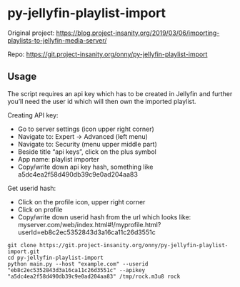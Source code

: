 # py-jellyfin-playlist-import

Original project: https://blog.project-insanity.org/2019/03/06/importing-playlists-to-jellyfin-media-server/

Repo: https://git.project-insanity.org/onny/py-jellyfin-playlist-import

## Usage

The script requires an api key which has to be created in Jellyfin and further you’ll need the user id which will then own the imported playlist.

Creating API key:
 - Go to server settings (icon upper right corner)
 - Navigate to: Expert → Advanced (left menu)
 - Navigate to: Security (menu upper middle part)
 - Beside title “api keys”, click on the plus symbol
 - App name: playlist importer
 - Copy/write down api key hash, something like a5dc4ea2f58d490db39c9e0ad204aa83

Get userid hash:
 - Click on the profile icon, upper right corner
 - Click on profile
 - Copy/write down userid hash from the url which looks like: myserver.com/web/index.html#!/myprofile.html?userId=eb8c2ec5352843d3a16ca11c26d3551c

```
git clone https://git.project-insanity.org/onny/py-jellyfin-playlist-import.git
cd py-jellyfin-playlist-import
python main.py --host "example.com" --userid "eb8c2ec5352843d3a16ca11c26d3551c" --apikey "a5dc4ea2f58d490db39c9e0ad204aa83" /tmp/rock.m3u8 rock
```
